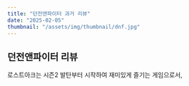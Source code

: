```yaml
---
title: "던전앤파이터 과거 리뷰"
date: "2025-02-05"
thumbnail: "/assets/img/thumbnail/dnf.jpg"
---
```


## 던전앤파이터 리뷰

로스트아크는 시즌2 발탄부터 시작하여 재미있게 즐기는 게임으로서, 